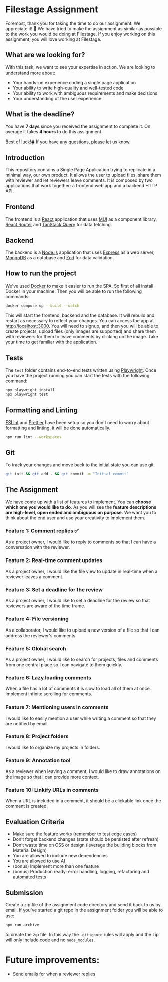 # Filestage Assignment
Foremost, thank you for taking the time to do our assignment. We appreciate it! 🤗
We have tried to make the assignment as similar as possible to the work you
would be doing at Filestage. If you enjoy working on this assignment, you will
love working at Filestage.

## What are we looking for?
With this task, we want to see your expertise in action. We are looking to
understand more about:

 - Your hands-on experience coding a single page application
 - Your ability to write high-quality and well-tested code
 - Your ability to work with ambiguous requirements and make decisions
 - Your understanding of the user experience

## What is the deadline?
You have **7 days** since you received the assignment to complete it. On average
it takes **4 hours** to do this assignment.

Best of luck!🍀 If you have any questions, please let us know.

## Introduction
This repository contains a Single Page Application trying to replicate in a
minimal way, our own product. It allows the user to upload files, share them
with reviewer and let reviewers leave comments.
It is composed by two applications that work together: a frontend web app and
a backend HTTP API.

## Frontend
The frontend is a [React](https://react.dev/) application that uses
[MUI](https://mui.com/) as a component library,
[React Router](https://reactrouter.com/) and
[TanStack Query](https://react-query.tanstack.com/) for data fetching.

## Backend
The backend is a [Node.js](https://nodejs.org/) application that uses
[Express](https://expressjs.com/) as a web server,
[MongoDB](https://www.mongodb.com/) as a database and
[Zod](https://zod.dev/) for data validation.

## How to run the project
We've used [Docker](https://www.docker.com/) to make it easier to run the SPA.
So first of all install Docker in your machine. Then you will be able to run
the following commands:
```bash
docker compose up --build --watch
```
This will start the frontend, backend and the database. It will rebuild and
restart as necessary to reflect your changes.
You can access the app at [http://localhost:3000](http://localhost:3000). You
 will need to signup, and then you will be able to create projects, upload
files (only images are supported) and share them with reviewers for them to
leave comments by clicking on the image. Take your time to get familiar with
the application.

## Tests
The `test` folder contains end-to-end tests written using
[Playwright](https://playwright.dev/). Once you have the project running you
can start the tests with the following command:
```bash
npx playwright install
npx playwright test
```

## Formatting and Linting
[ESLint](https://eslint.org/) and [Prettier](https://prettier.io/) have been
setup so you don't need to worry about formatting and linting. it will be
done automatically.
```bash
npm run lint --workspaces
```

## Git
To track your changes and move back to the initial state you can use git.
```bash
git init && git add . && git commit -m "Initial commit"
```

## The Assignment
We have come up with a list of features to implement. You can **choose which
one you would like to do**. As you will see the **feature descriptions are
high-level, open ended and ambiguous on purpose**. We want you to think about
the end user and use your creativity to implement them.

### Feature 1: Comment replies ✅
As a project owner, I would like to reply to comments so that I can have
a conversation with the reviewer.

### Feature 2: Real-time comment updates
As a project owner, I would like the file view to update in real-time
when a reviewer leaves a comment.

### Feature 3: Set a deadline for the review
As a project owner, I would like to set a deadline for the review so that
reviewers are aware of the time frame.

### Feature 4: File versioning
As a collaborator, I would like to upload a new version of a file so that I can
address the reviewer's comments.

### Feature 5: Global search
As a project owner, I would like to search for projects, files and comments
from one central place so I can navigate to them quickly.

### Feature 6: Lazy loading comments
When a file has a lot of comments it is slow to load all of them at once.
Implement infinite scrolling for comments.

### Feature 7: Mentioning users in comments
I would like to easily mention a user while writing a comment so that they
are notified by email.

### Feature 8: Project folders
I would like to organize my projects in folders.

### Feature 9: Annotation tool
As a reviewer when leaving a comment, I would like to draw annotations on the
image so that I can provide more context.

### Feature 10: Linkify URLs in comments
When a URL is included in a comment, it should be a clickable link once the
comment is created.

## Evaluation Criteria
 - Make sure the feature works (remember to test edge cases)
 - Don’t forget backend changes (state should be persisted after refresh)
 - Don’t waste time on CSS or design (leverage the building blocks from Material Design)
 - You are allowed to include new dependencies
 - You are allowed to use AI
 - (bonus) Implement more than one feature
 - (bonus) Production ready: error handling, logging, refactoring and automated tests

## Submission
Create a zip file of the assignment code directory and send it back to us by
email.
If you've started a git repo in the assignment folder you will be able to use:
```bash
npm run archive
```
to create the zip file. In this way the `.gitignore` rules will apply and the
zip will only include code and no `node_modules`.



# Future improvements:
- Send emails for when a reviewer replies